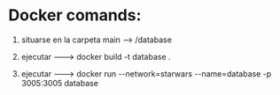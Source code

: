 # Docker comands:


1. situarse en la carpeta main --> /database

2. ejecutar ---> docker build -t database .
 
3. ejecutar ---> docker run --network=starwars --name=database -p 3005:3005 database